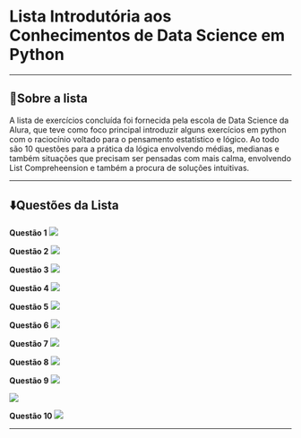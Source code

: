 # Lista Introdutória aos Conhecimentos de Data Science em Python

****

## 👀Sobre a lista

A lista de exercícios concluída foi fornecida pela escola de Data Science da Alura, que teve como foco principal introduzir alguns exercícios em python com o raciocínio voltado para o pensamento estatístico e lógico.
Ao todo são 10 questões para a prática da lógica envolvendo médias, medianas e também situações que precisam ser pensadas com mais calma, envolvendo List Compreheension e também a procura de soluções intuitivas.

****

## ⬇️Questões da Lista

**Questão 1**
<img src="https://i.ibb.co/23v9XgF/q1-Pyhton-DS.png">

**Questão 2**
<img src="https://i.ibb.co/9qxBW31/q2-Python-DS.png">

**Questão 3**
<img src="https://i.ibb.co/hB9Qd6S/q3-Python-DS.png">

**Questão 4**
<img src="https://i.ibb.co/9srzNPD/q4-Python-DS.png">

**Questão 5**
<img src="https://i.ibb.co/19RZgLY/q5-Python-DS.png">

**Questão 6**
<img src="https://i.ibb.co/NSjzWBp/q6-Python-DS.png">

**Questão 7**
<img src="https://i.ibb.co/TRsTyCX/q7-Python-DS.png">

**Questão 8**
<img src="https://i.ibb.co/tMFV0tq/q8-Python-DS.png">

**Questão 9**
<img src="https://i.ibb.co/mJqTHb7/q9-Python-DS-pt1.png">

<img src="https://i.ibb.co/ZJKCWSm/q9-Python-DS-pt2.png">

**Questão 10**
<img src="https://i.ibb.co/qyYs5nc/q10.png">

****


